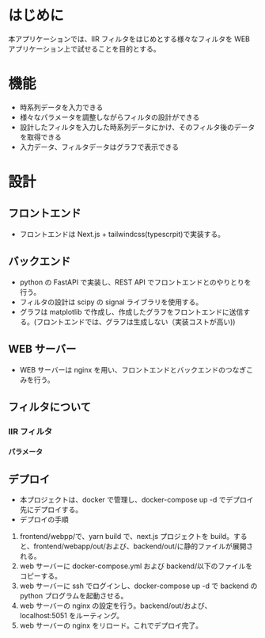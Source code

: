 # はじめに

本アプリケーションでは、IIR フィルタをはじめとする様々なフィルタを WEB アプリケーション上で試せることを目的とする。

# 機能

- 時系列データを入力できる
- 様々なパラメータを調整しながらフィルタの設計ができる
- 設計したフィルタを入力した時系列データにかけ、そのフィルタ後のデータを取得できる
- 入力データ、フィルタデータはグラフで表示できる

# 設計

## フロントエンド

- フロントエンドは Next.js + tailwindcss(typescrpit)で実装する。

## バックエンド

- python の FastAPI で実装し、REST API でフロントエンドとのやりとりを行う。
- フィルタの設計は scipy の signal ライブラリを使用する。
- グラフは matplotlib で作成し、作成したグラフをフロントエンドに送信する。(フロントエンドでは、グラフは生成しない（実装コストが高い))

## WEB サーバー

- WEB サーバーは nginx を用い、フロントエンドとバックエンドのつなぎこみを行う。

## フィルタについて

### IIR フィルタ

#### パラメータ

## デプロイ

- 本プロジェクトは、docker で管理し、docker-compose up -d でデプロイ先にデプロイする。
- デプロイの手順

1. frontend/webpp/で、yarn build で、next.js プロジェクトを build。すると、frontend/webapp/out/および、backend/out/に静的ファイルが展開される。
2. web サーバーに docker-compose.yml および backend/以下のファイルをコピーする。
3. web サーバーに ssh でログインし、docker-compose up -d で backend の python プログラムを起動させる。
4. web サーバーの nginx の設定を行う。backend/out/および、localhost:5051 をルーティング。
5. web サーバーの nginx をリロード。これでデプロイ完了。
